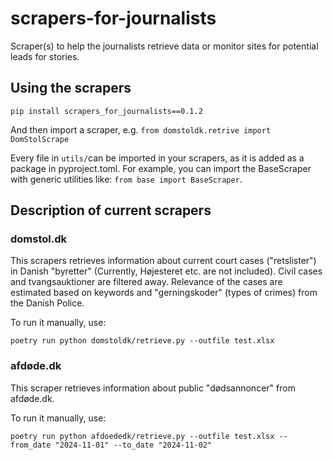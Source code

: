 # scrapers-for-journalists
Scraper(s) to help the journalists retrieve data or monitor sites for potential leads for stories.

## Using the scrapers

```
pip install scrapers_for_journalists==0.1.2
```

And then import a scraper, e.g. `from domstoldk.retrive import DomStolScrape`

Every file in `utils/`can be imported in your scrapers, as it is added as a package in pyproject.toml. For example, you can import the BaseScraper with generic utilities like: `from base import BaseScraper`.

## Description of current scrapers

### domstol.dk

This scrapers retrieves information about current court cases ("retslister") in Danish "byretter" (Currently, Højesteret etc. are not included). Civil cases and tvangsauktioner are filtered away. Relevance of the cases are estimated based on keywords and "gerningskoder" (types of crimes) from the Danish Police.

To run it manually, use:
```
poetry run python domstoldk/retrieve.py --outfile test.xlsx
```

### afdøde.dk

This scraper retrieves information about public "dødsannoncer" from afdøde.dk.

To run it manually, use:
```
poetry run python afdoededk/retrieve.py --outfile test.xlsx --from_date "2024-11-01" --to_date "2024-11-02"
```
